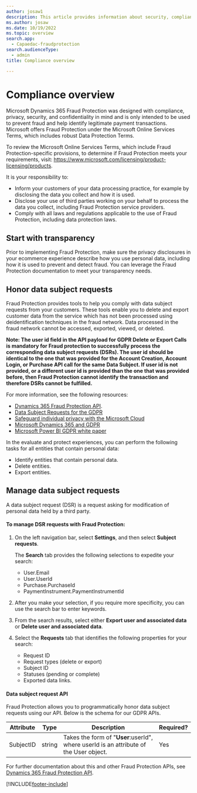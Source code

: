 ```yaml
---
author: josaw1
description: This article provides information about security, compliance, and data subject requests.
ms.author: josaw
ms.date: 10/19/2022
ms.topic: overview
search.app: 
  - Capaedac-fraudprotection
search.audienceType:
  - admin
title: Compliance overview

---
```


# Compliance overview

Microsoft Dynamics 365 Fraud Protection was designed with compliance, privacy, security, and confidentiality in mind and is only intended to be used to prevent fraud and help identify legitimate payment transactions. Microsoft offers Fraud Protection under the Microsoft Online Services Terms, which includes robust Data Protection Terms.

To review the Microsoft Online Services Terms, which include Fraud Protection-specific provisions, to determine if Fraud Protection meets your requirements, visit: https://www.microsoft.com/licensing/product-licensing/products.

It is your responsibility to:

- Inform your customers of your data processing practice, for example by disclosing the data you collect and how it is used. 
- Disclose your use of third parties working on your behalf to process the data you collect, including Fraud Protection service providers. 
- Comply with all laws and regulations applicable to the use of Fraud Protection, including data protection laws. 

## Start with transparency 

Prior to implementing Fraud Protection, make sure the privacy disclosures in your ecommerce experience describe how you use personal data, including how it is used to prevent and detect fraud. You can leverage the Fraud Protection documentation to meet your transparency needs. 

## Honor data subject requests

Fraud Protection provides tools to help you comply with data subject requests from your customers. These tools enable you to delete and export customer data from the service which has not been processed using deidentification techniques in the fraud network. Data processed in the fraud network cannot be accessed, exported, viewed, or deleted. 

**Note: The user id field in the API payload for GDPR Delete or Export Calls is mandatory for Fraud protection to successfully process the corresponding data subject requests (DSRs). The user id should be identical to the one that was provided for the Account Creation, Account Login, or Purchase API call for the same Data Subject. If user id is not provided, or a different user id is provided than the one that was provided before, then Fraud Protection cannot identify the transaction and therefore DSRs cannot be fulfilled.** 

For more information, see the following resources:
- [Dynamics 365 Fraud Protection API](https://go.microsoft.com/fwlink/?linkid=2084942).
- [Data Subject Requests for the GDPR](/microsoft-365/compliance/gdpr-data-subject-requests)
- [Safeguard individual privacy with the Microsoft Cloud](https://www.microsoft.com/trustcenter/privacy/gdpr/gdpr-overview)
- [Microsoft Dynamics 365 and GDPR](/dynamics365/get-started/gdpr/index)
- [Microsoft Power BI GDPR white paper](https://powerbi.microsoft.com/blog/power-bi-gdpr-whitepaper-is-now-available/)

In the evaluate and protect experiences, you can perform the following tasks for all entities that contain personal data:

- Identify entities that contain personal data.
- Delete entities.
- Export entities.

## Manage data subject requests

A data subject request (DSR) is a request asking for modification of personal data held by a third party. 

#### To manage DSR requests with Fraud Protection:

1. On the left navigation bar, select **Settings**, and then select **Subject requests**. 

    The **Search** tab provides the following selections to expedite your search:

    - User.Email
    - User.UserId
    - Purchase.PurchaseId
    - PaymentInstrument.PaymentInstrumentId

1. After you make your selection, if you require more specificity, you can use the search bar to enter keywords. 
1. From the search results, select either **Export user and associated data** or **Delete user and associated data**.
1. Select the **Requests** tab that identifies the following properties for your search:

    - Request ID
    - Request types (delete or export)
    - Subject ID
    - Statuses (pending or complete)
    - Exported data links.

#### Data subject request API

Fraud Protection allows you to programmatically honor data subject requests using our API. Below is the schema for our GDPR APIs.


| Attribute                   | Type     | Description | Required? |
|-----------------------------|----------|-------------|---------|
| SubjectID                   | string   | Takes the form of "**User**:userId", where userId is an attribute of the User object. | Yes |



For further documentation about this and other Fraud Protection APIs, see [Dynamics 365 Fraud Protection API](https://go.microsoft.com/fwlink/?linkid=2084942).


[!INCLUDE[footer-include](includes/footer-banner.md)]

